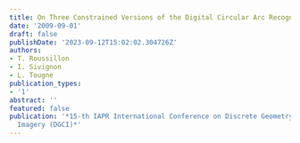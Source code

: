 ```yaml
---
title: On Three Constrained Versions of the Digital Circular Arc Recognition Problem
date: '2009-09-01'
draft: false
publishDate: '2023-09-12T15:02:02.304726Z'
authors:
- T. Roussillon
- I. Sivignon
- L. Tougne
publication_types:
- '1'
abstract: ''
featured: false
publication: '*15-th IAPR International Conference on Discrete Geometry for Computer
  Imagery (DGCI)*'
---
```


